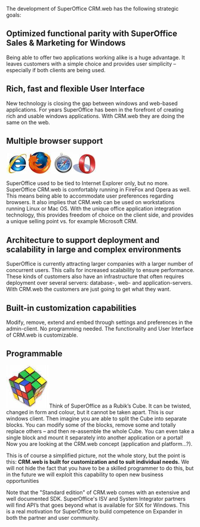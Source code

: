 <properties date="2016-06-24"
/>

The development of SuperOffice CRM.web has the following strategic goals:

Optimized functional parity with SuperOffice Sales & Marketing for Windows
--------------------------------------------------------------------------

Being able to offer two applications working alike is a huge advantage. It leaves customers with a simple choice and provides user simplicity – especially if both clients are being used.

Rich, fast and flexible User Interface
--------------------------------------

New technology is closing the gap between windows and web-based applications. For years SuperOffice has been in the forefront of creating rich and usable windows applications. With CRM.web they are doing the same on the web.

Multiple browser support
------------------------

<img src="Strategic%20Goals%20for%20SIX.web_files/image001.jpg" width="59" height="55" /><img src="Strategic%20Goals%20for%20SIX.web_files/image002.jpg" width="61" height="58" /><img src="Strategic%20Goals%20for%20SIX.web_files/image003.jpg" width="59" height="58" /><img src="Strategic%20Goals%20for%20SIX.web_files/image004.jpg" width="62" height="52" />

SuperOffice used to be tied to Internet Explorer only, but no more. SuperOffice CRM.web is comfortably running in FireFox and Opera as well. This means being able to accommodate user preferences regarding browsers. It also implies that CRM.web can be used on workstations running Linux or Mac OS. With the unique office application integration technology, this provides freedom of choice on the client side, and provides a unique selling point vs. for example Microsoft CRM.

Architecture to support deployment and scalability in large and complex environments
------------------------------------------------------------------------------------

SuperOffice is currently attracting larger companies with a larger number of concurrent users. This calls for increased scalability to ensure performance. These kinds of customers also have an infrastructure that often requires deployment over several servers: database-, web- and application-servers. With CRM.web the customers are just going to get what they want.

Built-in customization capabilities
-----------------------------------

Modify, remove, extend and embed through settings and preferences in the admin-client. No programming needed. The functionality and User Interface of CRM.web is customizable.

Programmable
------------

<img src="Strategic%20Goals%20for%20SIX.web_files/image005.jpg" width="115" height="115" />Think of SuperOffice as a Rubik’s Cube. It can be twisted, changed in form and colour, but it cannot be taken apart. This is our windows client. Then imagine you are able to split the Cube into separate blocks. You can modify some of the blocks, remove some and totally replace others – and then re-assemble the whole Cube. You can even take a single block and mount it separately into another application or a portal! Now you are looking at the CRM.web concept (application and platform…?).

This is of course a simplified picture, not the whole story, but the point is this: **CRM.web is built for customization and to suit individual needs.** We will not hide the fact that you have to be a skilled programmer to do this, but in the future we will exploit this capability to open new business opportunities

Note that the "Standard edition" of CRM.web comes with an extensive and well documented SDK. SuperOffice's ISV and System Integrator partners will find API’s that goes beyond what is available for SIX for Windows. This is a real motivation for SuperOffice to build competence on Expander in both the partner and user community. 
